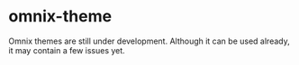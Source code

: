 # omnix-theme

Omnix themes are still under development. Although it can be used already, it may contain a few issues yet.
